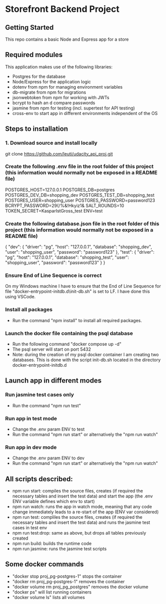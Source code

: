 # Storefront Backend Project

## Getting Started

This repo contains a basic Node and Express app for a store

## Required modules

This application makes use of the following libraries:

- Postgres for the database
- Node/Express for the application logic
- dotenv from npm for managing environment variables
- db-migrate from npm for migrations
- jsonwebtoken from npm for working with JWTs
- bcrypt to hash an
  d compare passwords
- jasmine from npm for testing (incl. supertest for API testing)
- cross-env to start app in different environments independent of the OS

## Steps to installation

### 1. Download source and install locally

git clone https://github.com/leuti/udacity_api_proj.git

### Create the following .env file in the root folder of this project (this information would normally not be exposed in a README file)

POSTGRES_HOST=127.0.0.1
POSTGRES_DB=postgres
POSTGRES_DEV_DB=shopping_dev
POSTGRES_TEST_DB=shopping_test
POSTGRES_USER=shopping_user
POSTGRES_PASSWORD=password123
BCRYPT_PASSWORD=29(/%&!Hkyiz1&
SALT_ROUNDS=10
TOKEN_SECRET=KasparIstGross_test
ENV=test

### Create the following database.json file in the root folder of this project (this information would normally not be exposed in a README file)

{
"dev": {
"driver": "pg",
"host": "127.0.0.1",
"database": "shopping_dev",
"user": "shopping_user",
"password": "password123"
},
"test": {
"driver": "pg",
"host": "127.0.0.1",
"database": "shopping_test",
"user": "shopping_user",
"password": "password123"
}
}

### Ensure End of Line Sequence is correct

On my Windows machine I have to ensure that the End of Line Sequence for file "docker-entrypoint-initdb.d\init-db.sh" is set to LF. I have done this using VSCode.

### Install all packages

- Run the command "npm install" to install all required packages.

### Launch the docker file containing the psql database

- Run the following command "docker compose up -d"
- The psql server will start on port 5432
- Note: during the creation of my psql docker container I am creating two databases. This is done with the script init-db.sh located in the directory docker-entrypoint-initdb.d

## Launch app in different modes

### Run jasmine test cases only

- Run the command "npm run test"

### Run app in test mode

- Change the .env param ENV to test
- Run the command "npm run start" or alternatively the "npm run watch"

### Run app in dev mode

- Change the .env param ENV to dev
- Run the command "npm run start" or alternatively the "npm run watch"

## All scripts described:

- npm run start: compiles the source files, creates (if required the necessary tables and insert the test data) and start the app (the .env ENV variable defines which env to start)
- npm run watch: runs the app in watch mode, meaning that any code change immediately leads to a re-start of the app (ENV var considered)
- npm run test: compliles the source files, creates (if required the necessary tables and insert the test data) and runs the jasmine test cases in test env
- npm run test:drop: same as above, but drops all tables previously created
- npm run build: builds the runtime code
- npm run jasmine: runs the jasmine test scripts

## Some docker commands

- "docker stop proj_pg-postgres-1" stops the container
- "docker rm proj_pg-postgres-1" removes the container
- "docker volume rm proj_pg_postgres" removes the docker volume
- "docker ps" will list running containers
- "docker volume ls" lists all volumes

